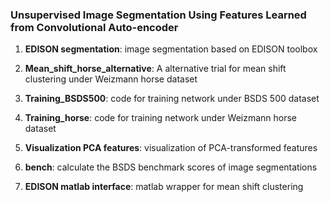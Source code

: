 ### Unsupervised Image Segmentation Using Features Learned from Convolutional Auto-encoder
1) __EDISON segmentation__:
     image segmentation based on EDISON toolbox
    
2) __Mean_shift_horse_alternative__:
     A alternative trial for mean shift clustering under Weizmann horse dataset
    
3) __Training_BSDS500__:
     code for training network under BSDS 500 dataset
    
4) __Training_horse__:
     code for training network under Weizmann horse dataset
    
5) __Visualization PCA features__:
     visualization of PCA-transformed features
    
6) __bench__:
     calculate the BSDS benchmark scores of image segmentations
    
7) __EDISON matlab interface__:
     matlab wrapper for mean shift clustering
